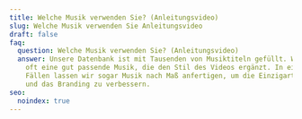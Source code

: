 ```yaml
---
title: Welche Musik verwenden Sie? (Anleitungsvideo)
slug: Welche Musik verwenden Sie Anleitungsvideo
draft: false
faq:
  question: Welche Musik verwenden Sie? (Anleitungsvideo)
  answer: Unsere Datenbank ist mit Tausenden von Musiktiteln gefüllt. Wir wählen
    oft eine gut passende Musik, die den Stil des Videos ergänzt. In einigen
    Fällen lassen wir sogar Musik nach Maß anfertigen, um die Einzigartigkeit
    und das Branding zu verbessern.
seo:
  noindex: true
---
```

